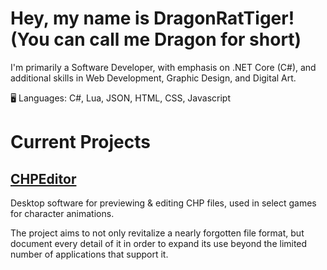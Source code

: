 # Hey, my name is DragonRatTiger! (You can call me Dragon for short)

I'm primarily a Software Developer, with emphasis on .NET Core (C#), and additional skills in Web Development, Graphic Design, and Digital Art.

🖥 Languages: C#, Lua, JSON, HTML, CSS, Javascript

# Current Projects

## [CHPEditor](https://github.com/DragonRatTiger/CHPEditor)

Desktop software for previewing & editing CHP files, used in select games for character animations.

The project aims to not only revitalize a nearly forgotten file format, but document every detail of it in order to expand its use beyond the limited number of applications that support it.
